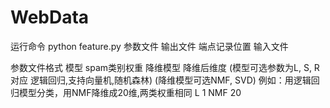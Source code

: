 # WebData

运行命令
python feature.py 参数文件 输出文件 端点记录位置 输入文件

参数文件格式
模型 spam类别权重 降维模型 降维后维度
(模型可选参数为L, S, R对应 逻辑回归,支持向量机,随机森林)
(降维模型可选NMF, SVD)
例如：用逻辑回归模型分类，用NMF降维成20维,两类权重相同
L 1 NMF 20


